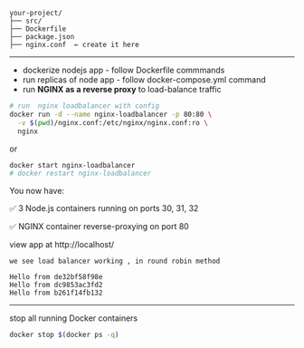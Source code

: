 
```
your-project/
├── src/
├── Dockerfile
├── package.json
├── nginx.conf  ← create it here
```

---

- dockerize nodejs app - follow Dockerfile commmands
- run replicas of node app - follow docker-compose.yml command
- run **NGINX as a reverse proxy** to load-balance traffic
```bash
# run  nginx loadbalancer with config
docker run -d --name nginx-loadbalancer -p 80:80 \
  -v $(pwd)/nginx.conf:/etc/nginx/nginx.conf:ro \
  nginx

```
or 

```bash
docker start nginx-loadbalancer
# docker restart nginx-loadbalancer
```

You now have:

✅ 3 Node.js containers running on ports 30, 31, 32

✅ NGINX container reverse-proxying on port 80

view app at http://localhost/

```
we see load balancer working , in round robin method

Hello from de32bf58f98e
Hello from dc9853ac3fd2
Hello from b261f14fb132
```

---

stop all running Docker containers

```bash
docker stop $(docker ps -q)
```
